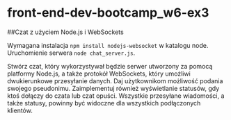 # front-end-dev-bootcamp_w6-ex3

##Czat z użyciem Node.js i WebSockets

Wymagana instalacja `npm install nodejs-websocket` w katalogu node.
Uruchomienie serwera `node chat_server.js`.

Stwórz czat, który wykorzystywał będzie serwer utworzony za pomocą platformy Node.js, a
także protokół WebSockets, który umożliwi dwukierunkowe przesyłanie danych. Daj
użytkownikom możliwość podania swojego pseudonimu. Zaimplementuj również
wyświetlanie statusów, gdy ktoś dołączy do czata lub czat opuści. Wszystkie przesyłane
wiadomości, a także statusy, powinny być widoczne dla wszystkich podłączonych klientów.